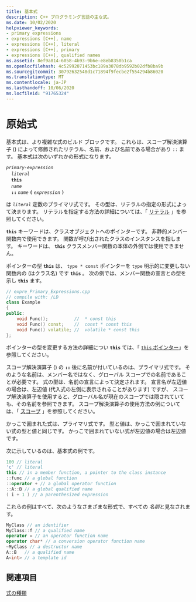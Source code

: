```yaml
---
title: 基本式
description: C++ プログラミング言語の主な式。
ms.date: 10/02/2020
helpviewer_keywords:
- primary expressions
- expressions [C++], name
- expressions [C++], literal
- expressions [C++], primary
- expressions [C++], qualified names
ms.assetid: 8ef9a814-6058-4b93-9b6e-e8eb8350b1ca
ms.openlocfilehash: 4c52992071453bc189a3078db9592b02dfb8ba9b
ms.sourcegitcommit: 30792632548d1c71894f9fecbe2f554294b86020
ms.translationtype: MT
ms.contentlocale: ja-JP
ms.lasthandoff: 10/06/2020
ms.locfileid: "91765324"
---
```

# <a name="primary-expressions"></a>原始式

基本式は、より複雑な式のビルド ブロックです。 これらは、スコープ解決演算子 () によって修飾されたリテラル、名前、および名前である場合があり `::` ます。 基本式は次のいずれかの形式になります。

*`primary-expression`*\
&emsp;*`literal`*\
&emsp;**`this`**\
&emsp;*`name`*\
&emsp;**`::`** *`name`* **`(`** *`expression`* **`)`**

は *`literal`* 定数のプライマリ式です。 その型は、リテラルの指定の形式によって決まります。 リテラルを指定する方法の詳細については、「 [リテラル](../cpp/numeric-boolean-and-pointer-literals-cpp.md) 」を参照してください。

**`this`** キーワードは、クラスオブジェクトへのポインターです。 非静的メンバー関数内で使用できます。 関数が呼び出されたクラスのインスタンスを指します。 キーワードは、 **`this`** クラスメンバー関数の本体の外側では使用できません。

ポインターの型 **`this`** は、 `type * const` ポインターを `type` 明示的に変更しない関数内の (はクラス名) です **`this`** 。 次の例では、メンバー関数の宣言との型を示し **`this`** ます。

```cpp
// expre_Primary_Expressions.cpp
// compile with: /LD
class Example
{
public:
    void Func();          //  * const this
    void Func() const;    //  const * const this
    void Func() volatile; //  volatile * const this
};
```

ポインターの型を変更する方法の詳細につい **`this`** ては、「 [ `this` ポインター](this-pointer.md)」を参照してください。

スコープ解決演算子 () の **`::`** 後に名前が付いているのは、プライマリ式です。  そのような名前は、メンバー名ではなく、グローバル スコープでの名前であることが必要です。 式の型は、名前の宣言によって決定されます。 宣言名が左辺値の場合は、左辺値 (代入式の左側に表示されることがあります) ですが、 スコープ解決演算子を使用すると、グローバル名が現在のスコープでは隠されていても、その名前を参照できます。 スコープ解決演算子の使用方法の例については、「 [スコープ](../cpp/scope-visual-cpp.md) 」を参照してください。

かっこで囲まれた式は、プライマリ式です。 型と値は、かっこで囲まれていない式の型と値と同じです。 かっこで囲まれていない式が左辺値の場合は左辺値です。

次に示しているのは、基本式の例です。

```cpp
100 // literal
'c' // literal
this // in a member function, a pointer to the class instance
::func // a global function
::operator + // a global operator function
::A::B // a global qualified name
( i + 1 ) // a parenthesized expression
```

これらの例はすべて、次のようなさまざまな形式で、すべての *名前*と見なされます。

```cpp
MyClass // an identifier
MyClass::f // a qualified name
operator = // an operator function name
operator char* // a conversion operator function name
~MyClass // a destructor name
A::B   // a qualified name
A<int> // a template id
```

## <a name="see-also"></a>関連項目

[式の種類](../cpp/types-of-expressions.md)
